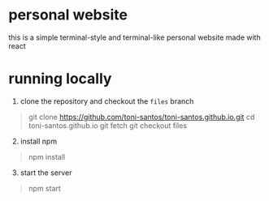 # personal website

this is a simple terminal-style and terminal-like personal website made with react

# running locally

1. clone the repository and checkout the `files` branch

> git clone https://github.com/toni-santos/toni-santos.github.io.git
> cd toni-santos.github.io
> git fetch
> git checkout files

2. install npm

> npm install

3. start the server

> npm start